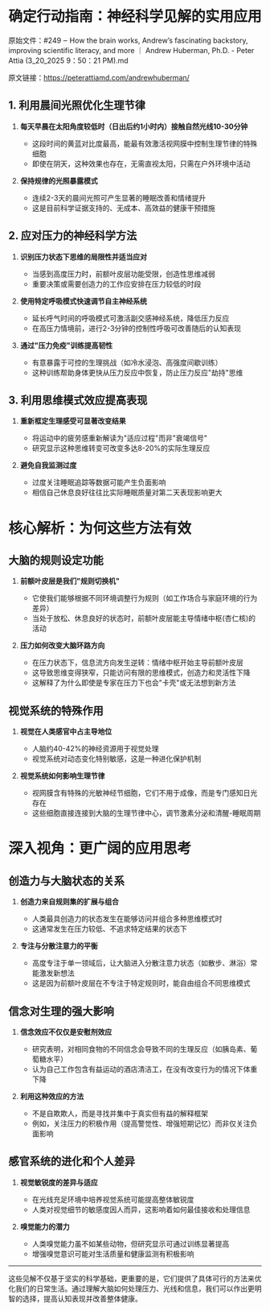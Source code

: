 # 确定行动指南：神经科学见解的实用应用

原始文件：#249 ‒ How the brain works, Andrew’s fascinating backstory, improving scientific literacy, and more ｜ Andrew Huberman, Ph.D. - Peter Attia (3_20_2025 9：50：21 PM).md

原文链接：https://peterattiamd.com/andrewhuberman/

## 1. 利用晨间光照优化生理节律

1. **每天早晨在太阳角度较低时（日出后约1小时内）接触自然光线10-30分钟**
   - 这段时间的黄蓝对比度最高，能最有效激活视网膜中控制生理节律的特殊细胞
   - 即使在阴天，这种效果也存在，无需直视太阳，只需在户外环境中活动

2. **保持规律的光照暴露模式**
   - 连续2-3天的晨间光照可产生显著的睡眠改善和情绪提升
   - 这是目前科学证据支持的、无成本、高效益的健康干预措施

## 2. 应对压力的神经科学方法

1. **识别压力状态下思维的局限性并适当应对**
   - 当感到高度压力时，前额叶皮层功能受限，创造性思维减弱
   - 重要决策或需要创造力的工作应安排在压力较低的时段

2. **使用特定呼吸模式快速调节自主神经系统**
   - 延长呼气时间的呼吸模式可激活副交感神经系统，降低压力反应
   - 在高压力情境前，进行2-3分钟的控制性呼吸可改善随后的认知表现

3. **通过"压力免疫"训练提高韧性**
   - 有意暴露于可控的生理挑战（如冷水浸泡、高强度间歇训练）
   - 这种训练帮助身体更快从压力反应中恢复，防止压力反应"劫持"思维

## 3. 利用思维模式效应提高表现

1. **重新框定生理感受可显著改变结果**
   - 将运动中的疲劳感重新解读为"适应过程"而非"衰竭信号"
   - 研究显示这种思维转变可改变多达8-20%的实际生理反应

2. **避免自我监测过度**
   - 过度关注睡眠追踪等数据可能产生负面影响
   - 相信自己休息良好往往比实际睡眠质量对第二天表现影响更大

# 核心解析：为何这些方法有效

## 大脑的规则设定功能

1. **前额叶皮层是我们"规则切换机"**
   - 它使我们能够根据不同环境调整行为规则（如工作场合与家庭环境的行为差异）
   - 当处于放松、休息良好的状态时，前额叶皮层能主导情绪中枢(杏仁核)的活动

2. **压力如何改变大脑环路方向**
   - 在压力状态下，信息流方向发生逆转：情绪中枢开始主导前额叶皮层
   - 这导致思维变得狭窄，只能访问有限的思维模式，创造力和灵活性下降
   - 这解释了为什么即使是专家在压力下也会"卡壳"或无法想到新方法

## 视觉系统的特殊作用

1. **视觉在人类感官中占主导地位**
   - 人脑约40-42%的神经资源用于视觉处理
   - 视觉系统对动态变化特别敏感，这是一种进化保护机制

2. **视觉系统如何影响生理节律**
   - 视网膜含有特殊的光敏神经节细胞，它们不用于成像，而是专门感知日光存在
   - 这些细胞直接连接到大脑的生理节律中心，调节激素分泌和清醒-睡眠周期

# 深入视角：更广阔的应用思考

## 创造力与大脑状态的关系

1. **创造力来自规则集的扩展与组合**
   - 人类最具创造力的状态发生在能够访问并组合多种思维模式时
   - 这通常发生在压力较低、不追求特定结果的状态下

2. **专注与分散注意力的平衡**
   - 高度专注于单一领域后，让大脑进入分散注意力状态（如散步、淋浴）常能激发新想法
   - 这是因为前额叶皮层在不专注于特定规则时，能自由组合不同思维模式

## 信念对生理的强大影响

1. **信念效应不仅仅是安慰剂效应**
   - 研究表明，对相同食物的不同信念会导致不同的生理反应（如胰岛素、葡萄糖水平）
   - 认为自己工作包含有益运动的酒店清洁工，在没有改变行为的情况下体重下降

2. **利用这种效应的方法**
   - 不是自欺欺人，而是寻找并集中于真实但有益的解释框架
   - 例如，关注压力的积极作用（提高警觉性、增强短期记忆）而非仅关注负面影响

## 感官系统的进化和个人差异

1. **视觉敏锐度的差异与适应**
   - 在光线充足环境中培养视觉系统可能提高整体敏锐度
   - 人类对视觉细节的敏感度因人而异，这影响着如何最佳接收和处理信息

2. **嗅觉能力的潜力**
   - 人类嗅觉能力虽不如某些动物，但研究显示可通过训练显著提高
   - 增强嗅觉意识可能对生活质量和健康监测有积极影响

---

这些见解不仅基于坚实的科学基础，更重要的是，它们提供了具体可行的方法来优化我们的日常生活。通过理解大脑如何处理压力、光线和信息，我们可以作出更明智的选择，提高认知表现并改善整体健康。